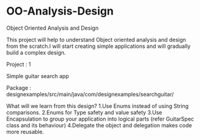 # OO-Analysis-Design
Object Oriented Analysis and Design 

This project will help to understand Object oriented analysis and design from the scratch.I will start creating simple applications and will gradually build a complex design.

Project : 1 

Simple guitar search app

Package : designexamples/src/main/java/com/designexamples/searchguitar/

What will we learn from this design?
  1.Use Enums instead of using String comparisons.
  2.Enums for Type safety and value safety
  3.Use Encapsulation to group your application into logical parts (refer GuitarSpec class and its behaviour)
  4.Delegate the object and delegation makes code more reusable.
